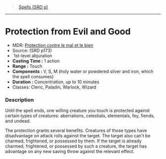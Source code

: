 ﻿---
!SpellItem
Family: SpellVO
Name: Protection from Evil and Good
Type: abjuration
Level: 1
CastingTime: 1 action
Range: Touch
Components: V, S, M (holy water or powdered silver and iron, which the spell consumes)
Duration: Concentration, up to 10 minutes
Classes: Cleric, Paladin, Warlock, Wizard
Source: (SRD p173)
AltName: '[Protection contre le mal et le bien](hd_spells_protection_contre_le_mal_et_le_bien.md)'
Id: spells_vo.md#protection-from-evil-and-good
ParentLink: spells_vo.md#spells-srd-p
ParentName: Spells (SRD p)
NameLevel: 1
Attributes:
  Name: Protection from Evil and Good
  Markdown: >+
    # <!--Name-->Protection from Evil and Good<!--/Name-->


    - MDR: <!--AltName-->[Protection contre le mal et le bien](hd_spells_protection_contre_le_mal_et_le_bien.md)<!--/AltName-->

    - Source: <!--Source-->(SRD p173)<!--/Source-->

    -  <!--Level-->1<!--/Level-->st-level <!--Type-->abjuration<!--/Type-->

    - **Casting Time :** <!--CastingTime-->1 action<!--/CastingTime-->

    - **Range :** <!--Range-->Touch<!--/Range-->

    - **Components :** <!--Components-->V, S, M (holy water or powdered silver and iron, which the spell consumes)<!--/Components-->

    - **Duration :** <!--Duration-->Concentration, up to 10 minutes<!--/Duration-->

    - Classes: <!--Classes-->Cleric, Paladin, Warlock, Wizard<!--/Classes-->


    ### Description


    Until the spell ends, one willing creature you touch is protected against certain types of creatures: aberrations, celestials, elementals, fey, fiends, and undead.


    The protection grants several benefits. Creatures of those types have disadvantage on attack rolls against the target. The target also can't be charmed, frightened, or possessed by them. If the target is already charmed, frightened, or possessed by such a creature, the target has advantage on any new saving throw against the relevant effect.

  AltName: '[Protection contre le mal et le bien](hd_spells_protection_contre_le_mal_et_le_bien.md)'
  Source: (SRD p173)
  Level: 1
  Type: abjuration
  CastingTime: 1 action
  Range: Touch
  Components: V, S, M (holy water or powdered silver and iron, which the spell consumes)
  Duration: Concentration, up to 10 minutes
  Classes: Cleric, Paladin, Warlock, Wizard
AttributesDictionary: >+
  Name: Protection from Evil and Good

  Markdown: >+

    # <!--Name-->Protection from Evil and Good<!--/Name-->





    - MDR: <!--AltName-->[Protection contre le mal et le bien](hd_spells_protection_contre_le_mal_et_le_bien.md)<!--/AltName-->



    - Source: <!--Source-->(SRD p173)<!--/Source-->



    -  <!--Level-->1<!--/Level-->st-level <!--Type-->abjuration<!--/Type-->



    - **Casting Time :** <!--CastingTime-->1 action<!--/CastingTime-->



    - **Range :** <!--Range-->Touch<!--/Range-->



    - **Components :** <!--Components-->V, S, M (holy water or powdered silver and iron, which the spell consumes)<!--/Components-->



    - **Duration :** <!--Duration-->Concentration, up to 10 minutes<!--/Duration-->



    - Classes: <!--Classes-->Cleric, Paladin, Warlock, Wizard<!--/Classes-->





    ### Description





    Until the spell ends, one willing creature you touch is protected against certain types of creatures: aberrations, celestials, elementals, fey, fiends, and undead.





    The protection grants several benefits. Creatures of those types have disadvantage on attack rolls against the target. The target also can't be charmed, frightened, or possessed by them. If the target is already charmed, frightened, or possessed by such a creature, the target has advantage on any new saving throw against the relevant effect.



  AltName: '[Protection contre le mal et le bien](hd_spells_protection_contre_le_mal_et_le_bien.md)'

  Source: (SRD p173)

  Level: 1

  Type: abjuration

  CastingTime: 1 action

  Range: Touch

  Components: V, S, M (holy water or powdered silver and iron, which the spell consumes)

  Duration: Concentration, up to 10 minutes

  Classes: Cleric, Paladin, Warlock, Wizard

---
> [Spells (SRD p)](srd_spells.md)

---

# Protection from Evil and Good

- MDR: [Protection contre le mal et le bien](hd_spells_protection_contre_le_mal_et_le_bien.md)
- Source: (SRD p173)
-  1st-level abjuration
- **Casting Time :** 1 action
- **Range :** Touch
- **Components :** V, S, M (holy water or powdered silver and iron, which the spell consumes)
- **Duration :** Concentration, up to 10 minutes
- Classes: Cleric, Paladin, Warlock, Wizard

### Description

Until the spell ends, one willing creature you touch is protected against certain types of creatures: aberrations, celestials, elementals, fey, fiends, and undead.

The protection grants several benefits. Creatures of those types have disadvantage on attack rolls against the target. The target also can't be charmed, frightened, or possessed by them. If the target is already charmed, frightened, or possessed by such a creature, the target has advantage on any new saving throw against the relevant effect.

